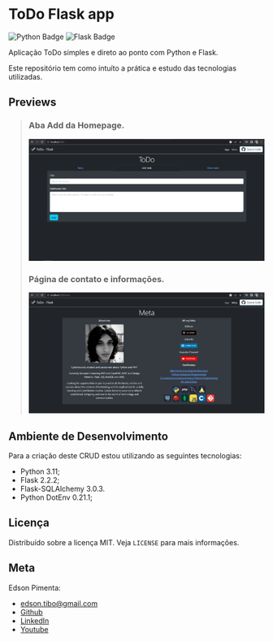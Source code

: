 # ToDo Flask app

![Python Badge](https://img.shields.io/badge/python-3670A0?style=for-the-badge&logo=python&logoColor=white)
![Flask Badge](https://img.shields.io/badge/flask-%23000.svg?style=for-the-badge&logo=flask&logoColor=white)

Aplicação ToDo simples e direto ao ponto com Python e Flask.

Este repositório tem como intuíto a prática e estudo das tecnologias utilizadas.

## Previews

> ### Aba Add da Homepage.
> ![Homepage-Add](/previews/homepage-add.png)
>
> ### Página de contato e informações.
> ![Homepage-Add](/previews/metapage.png)

## Ambiente de Desenvolvimento

Para a criação deste CRUD estou utilizando as seguintes tecnologias:

- Python 3.11;
- Flask 2.2.2;
- Flask-SQLAlchemy 3.0.3.
- Python DotEnv 0.21.1;

## Licença

Distribuído sobre a licença MIT. Veja `LICENSE` para mais informações.

## Meta

Edson Pimenta:
- edson.tibo@gmail.com
- [Github](https://github.com/eddyyxxyy)
- [LinkedIn](https://www.linkedin.com/in/eeddyyxxyy/)
- [Youtube](https://www.youtube.com/channel/UCIISJihJOYOBj-4oZhW3pSw)
